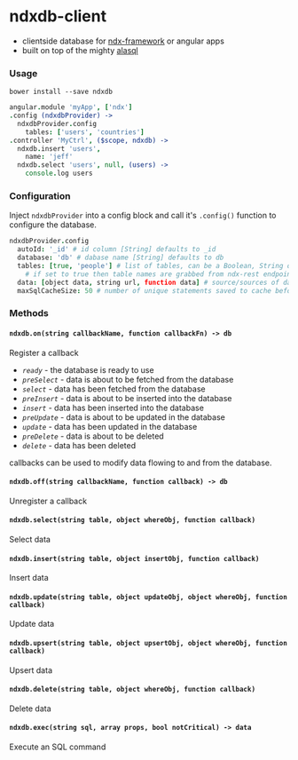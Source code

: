 # ndxdb-client
* clientside database for [ndx-framework](https://github.com/ndxbxrme/ndx-framework) or angular apps  
* built on top of the mighty [alasql](https://github.com/agershun/alasql)  

### Usage  
`bower install --save ndxdb`  
```coffeescript
angular.module 'myApp', ['ndx']
.config (ndxdbProvider) ->
  ndxdbProvider.config
    tables: ['users', 'countries']
.controller 'MyCtrl', ($scope, ndxdb) ->
  ndxdb.insert 'users',
    name: 'jeff'
  ndxdb.select 'users', null, (users) ->
    console.log users
```

### Configuration

Inject `ndxdbProvider` into a config block and call it's `.config()` function to configure the database.  

```coffeescript
ndxdbProvider.config
  autoId: '_id' # id column [String] defaults to _id
  database: 'db' # dabase name [String] defaults to db
  tables: [true, 'people'] # list of tables, can be a Boolean, String or an Array of Booleans and Strings
    # if set to true then table names are grabbed from ndx-rest endpoints
  data: [object data, string url, function data] # source/sources of data to prefill the database with
  maxSqlCacheSize: 50 # number of unique statements saved to cache before it gets reset
```



### Methods
<a name="methods"></a>

#### `ndxdb.on(string callbackName, function callbackFn) -> db`

Register a callback
- *`ready`*  - the database is ready to use
- *`preSelect`* - data is about to be fetched from the database
- *`select`* - data has been fetched from the database
- *`preInsert`* - data is about to be inserted into the database
- *`insert`* - data has been inserted into the database
- *`preUpdate`* - data is about to be updated in the database
- *`update`* - data has been updated in the database
- *`preDelete`* - data is about to be deleted  
- *`delete`* - data has been deleted  

callbacks can be used to modify data flowing to and from the database.  

#### `ndxdb.off(string callbackName, function callback) -> db`

Unregister a callback

#### `ndxdb.select(string table, object whereObj, function callback)`

Select data  

#### `ndxdb.insert(string table, object insertObj, function callback)`

Insert data

#### `ndxdb.update(string table, object updateObj, object whereObj, function callback)`

Update data

#### `ndxdb.upsert(string table, object upsertObj, object whereObj, function callback)`

Upsert data

#### `ndxdb.delete(string table, object whereObj, function callback)`

Delete data  

#### `ndxdb.exec(string sql, array props, bool notCritical) -> data`

Execute an SQL command
